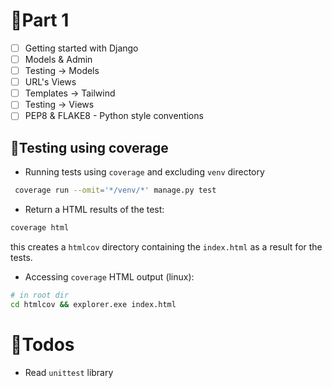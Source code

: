 # 🌱Part 1

- [ ] Getting started with Django
- [ ] Models & Admin
- [ ] Testing -> Models
- [ ] URL's Views
- [ ] Templates -> Tailwind
- [ ] Testing -> Views
- [ ] PEP8 & FLAKE8 - Python style conventions

## 🌿Testing using coverage

- Running tests using `coverage` and excluding `venv` directory

```bash
 coverage run --omit='*/venv/*' manage.py test
```

- Return a HTML results of the test:

```bash
coverage html
```

this creates a `htmlcov` directory containing the `index.html` as a result for the tests.

- Accessing `coverage` HTML output (linux):

```bash
# in root dir
cd htmlcov && explorer.exe index.html
```

# 📝Todos

- Read `unittest` library
